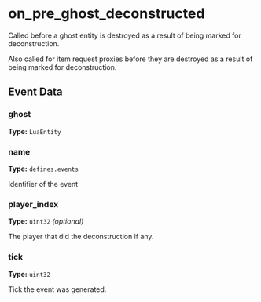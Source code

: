 # on_pre_ghost_deconstructed

Called before a ghost entity is destroyed as a result of being marked for deconstruction.

Also called for item request proxies before they are destroyed as a result of being marked for deconstruction.

## Event Data

### ghost

**Type:** `LuaEntity`

### name

**Type:** `defines.events`

Identifier of the event

### player_index

**Type:** `uint32` *(optional)*

The player that did the deconstruction if any.

### tick

**Type:** `uint32`

Tick the event was generated.

